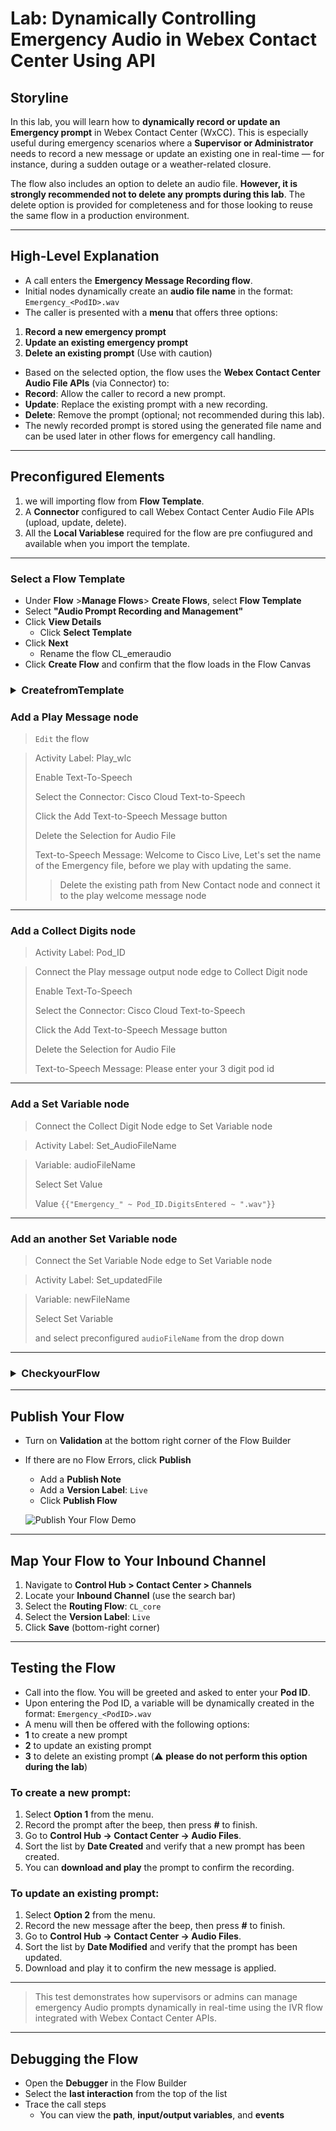 #  Lab: Dynamically Controlling Emergency Audio in Webex Contact Center Using API

##  Storyline

In this lab, you will learn how to **dynamically record or update an Emergency prompt** in Webex Contact Center (WxCC). This is especially useful during emergency scenarios where a **Supervisor or Administrator** needs to record a new message or update an existing one in real-time — for instance, during a sudden outage or a weather-related closure.

The flow also includes an option to delete an audio file. **However, it is strongly recommended not to delete any prompts during this lab**. The delete option is provided for completeness and for those looking to reuse the same flow in a production environment.

---

##  High-Level Explanation

- A call enters the **Emergency Message Recording flow**.
- Initial nodes dynamically create an **audio file name** in the format: ```Emergency_<PodID>.wav```
- The caller is presented with a **menu** that offers three options:
1. **Record a new emergency prompt**
2. **Update an existing emergency prompt**
3. **Delete an existing prompt** (Use with caution)
- Based on the selected option, the flow uses the **Webex Contact Center Audio File APIs** (via Connector) to:
- **Record**: Allow the caller to record a new prompt.
- **Update**: Replace the existing prompt with a new recording.
- **Delete**: Remove the prompt (optional; not recommended during this lab).
- The newly recorded prompt is stored using the generated file name and can be used later in other flows for emergency call handling.

---

##  Preconfigured Elements

1. we will importing flow from  **Flow Template**.
2. A **Connector** configured to call Webex Contact Center Audio File APIs (upload, update, delete).
3. All the  **Local Variablese** required for the flow are pre confiugured and available when you import the template.

---

### Select a Flow Template

- Under **Flow** >**Manage Flows**> **Create Flows**, select **Flow Template**
- Select **"Audio Prompt Recording and Management"**
- Click **View Details**
  - Click **Select Template**
- Click **Next**
  - Rename the  flow  <copy>CL<w class="POD"></w>_emeraudio</copy>
- Click **Create Flow** and confirm that the flow loads in the Flow Canvas

### <details><summary>CreatefromTemplate</summary>![](./assets/EA_CreateFlow.gif)</details>


### Add a Play Message node

> ```Edit``` the flow 

> Activity Label: <copy>Play_wlc</copy>
>
> Enable Text-To-Speech
>
> Select the Connector: Cisco Cloud Text-to-Speech
>
> Click the Add Text-to-Speech Message button
>
> Delete the Selection for Audio File
>
> Text-to-Speech Message: <copy>Welcome to Cisco Live, Let's set the name of the Emergency file, before we play with updating the same.</copy>
>
>> Delete the existing path from  New Contact node and connect it  to the play welcome message node

---
### Add a Collect Digits node

> Activity Label: <copy>Pod_ID</copy>

> Connect the Play message output node edge to Collect Digit node
>
> Enable Text-To-Speech
>
> Select the Connector: Cisco Cloud Text-to-Speech
>
> Click the Add Text-to-Speech Message button
>
> Delete the Selection for Audio File
>
> Text-to-Speech Message: <copy>Please enter your 3 digit pod id</copy>
>
---

### Add a Set Variable node

>Connect the Collect Digit Node   edge to Set Variable node

>Activity Label: <copy>Set_AudioFileName</copy>

> Variable: <copy>audioFileName</copy>
>
> Select Set Value
>
> Value <copy>`{{"Emergency_" ~ Pod_ID.DigitsEntered ~ ".wav"}}`</copy>
>
---

### Add an another Set Variable node

>Connect the Set Variable Node   edge to Set Variable node

>Activity Label: <copy>Set_updatedFile</copy>

> Variable: <copy>newFileName</copy>
>
> Select Set Variable
>
> and select preconfigured ```audioFileName``` from the drop down
>

---

### <details><summary>CheckyourFlow</summary>![checkyourFlow](./assets/EA_Flowwith4nodes.jpg)</details>

---
## Publish Your Flow

- Turn on **Validation** at the bottom right corner of the Flow Builder
- If there are no Flow Errors, click **Publish**
  - Add a **Publish Note**
  - Add a **Version Label**: `Live`
  - Click **Publish Flow**

  ![Publish Your Flow Demo](Gifs/1.6.gif)

---



## Map Your Flow to Your Inbound Channel

1. Navigate to **Control Hub > Contact Center > Channels**
2. Locate your **Inbound Channel** (use the search bar)
3. Select the **Routing Flow**: `CL_core`
4. Select the **Version Label**: `Live`
5. Click **Save** (bottom-right corner)

---


##  Testing the Flow

- Call into the flow. You will be greeted and asked to enter your **Pod ID**.
- Upon entering the Pod ID, a variable will be dynamically created in the format: ```Emergency_<PodID>.wav```
- A menu will then be offered with the following options:
- **1** to create a new prompt
- **2** to update an existing prompt
- **3** to delete an existing prompt (⚠️ **please do not perform this option during the lab**)

###  To create a new prompt:
1. Select **Option 1** from the menu.
2. Record the prompt after the beep, then press **#** to finish.
3. Go to **Control Hub → Contact Center → Audio Files**.
4. Sort the list by **Date Created** and verify that a new prompt has been created.
5. You can **download and play** the prompt to confirm the recording.

###  To update an existing prompt:
1. Select **Option 2** from the menu.
2. Record the new message after the beep, then press **#** to finish.
3. Go to **Control Hub → Contact Center → Audio Files**.
4. Sort the list by **Date Modified** and verify that the prompt has been updated.
5. Download and play it to confirm the new message is applied.

---

> This test demonstrates how supervisors or admins can manage emergency Audio prompts dynamically in real-time using the IVR flow integrated with Webex Contact Center APIs.



---

## Debugging the Flow

- Open the **Debugger** in the Flow Builder
- Select the **last interaction** from the top of the list
- Trace the call steps
  - You can view the **path**, **input/output variables**, and **events**
